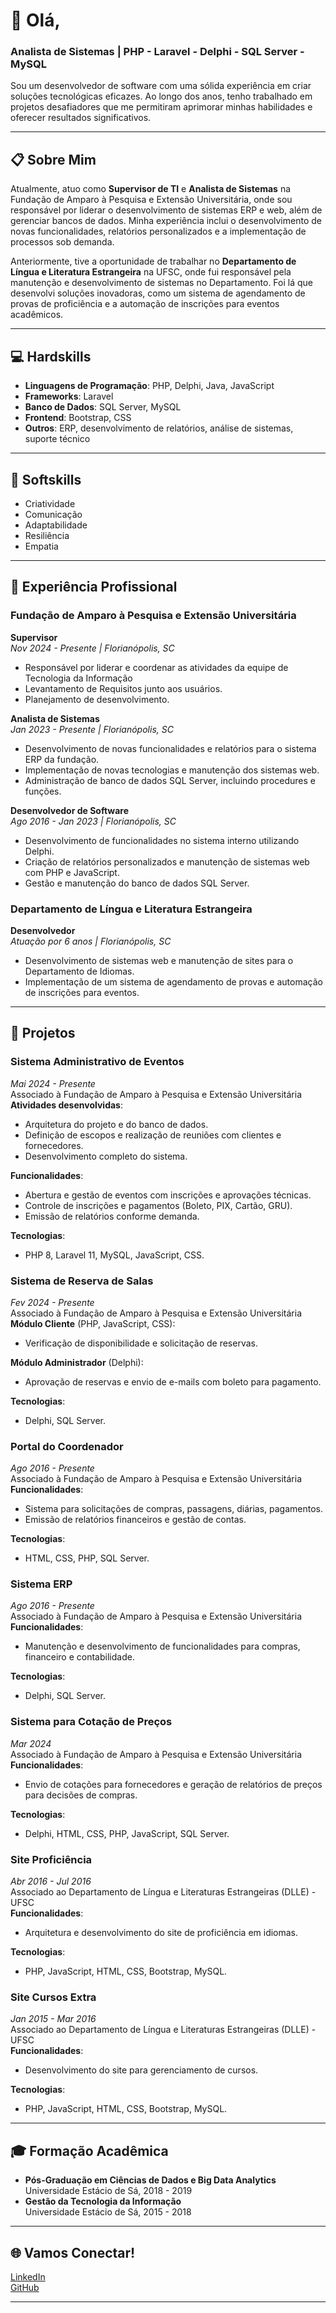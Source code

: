 # 👋 Olá, 

### Analista de Sistemas | PHP - Laravel - Delphi - SQL Server - MySQL

Sou um desenvolvedor de software com uma sólida experiência em criar soluções tecnológicas eficazes. Ao longo dos anos, tenho trabalhado em projetos desafiadores que me permitiram aprimorar minhas habilidades e oferecer resultados significativos.

---

## 📋 Sobre Mim

Atualmente, atuo como **Supervisor de TI** e **Analista de Sistemas** na Fundação de Amparo à Pesquisa e Extensão Universitária, onde sou responsável por liderar o desenvolvimento de sistemas ERP e web, além de gerenciar bancos de dados. Minha experiência inclui o desenvolvimento de novas funcionalidades, relatórios personalizados e a implementação de processos sob demanda.

Anteriormente, tive a oportunidade de trabalhar no **Departamento de Língua e Literatura Estrangeira** na UFSC, onde fui responsável pela manutenção e desenvolvimento de sistemas no Departamento. Foi lá que desenvolvi soluções inovadoras, como um sistema de agendamento de provas de proficiência e a automação de inscrições para eventos acadêmicos.

---

## 💻 Hardskills

- **Linguagens de Programação**: PHP, Delphi, Java, JavaScript
- **Frameworks**: Laravel
- **Banco de Dados**: SQL Server, MySQL
- **Frontend**: Bootstrap, CSS
- **Outros**: ERP, desenvolvimento de relatórios, análise de sistemas, suporte técnico
  
---

## 🧠 Softskills

- Criatividade
- Comunicação
- Adaptabilidade
- Resiliência
- Empatia

---

## 🏢 Experiência Profissional

### Fundação de Amparo à Pesquisa e Extensão Universitária
**Supervisor**  
_Nov 2024 - Presente | Florianópolis, SC_  
- Responsável por liderar e coordenar as atividades da equipe de Tecnologia da Informação
- Levantamento de Requisitos junto aos usuários.
- Planejamento de desenvolvimento.

**Analista de Sistemas**  
_Jan 2023 - Presente | Florianópolis, SC_  
- Desenvolvimento de novas funcionalidades e relatórios para o sistema ERP da fundação.
- Implementação de novas tecnologias e manutenção dos sistemas web.
- Administração de banco de dados SQL Server, incluindo procedures e funções.

**Desenvolvedor de Software**  
_Ago 2016 - Jan 2023 | Florianópolis, SC_  
- Desenvolvimento de funcionalidades no sistema interno utilizando Delphi.
- Criação de relatórios personalizados e manutenção de sistemas web com PHP e JavaScript.
- Gestão e manutenção do banco de dados SQL Server.

### Departamento de Língua e Literatura Estrangeira
**Desenvolvedor**  
_Atuação por 6 anos | Florianópolis, SC_  
- Desenvolvimento de sistemas web e manutenção de sites para o Departamento de Idiomas.
- Implementação de um sistema de agendamento de provas e automação de inscrições para eventos.

---

## 📝 Projetos

### Sistema Administrativo de Eventos
_Mai 2024 - Presente_  
Associado à Fundação de Amparo à Pesquisa e Extensão Universitária  
**Atividades desenvolvidas**:
- Arquitetura do projeto e do banco de dados.
- Definição de escopos e realização de reuniões com clientes e fornecedores.
- Desenvolvimento completo do sistema.

**Funcionalidades**:
- Abertura e gestão de eventos com inscrições e aprovações técnicas.
- Controle de inscrições e pagamentos (Boleto, PIX, Cartão, GRU).
- Emissão de relatórios conforme demanda.

**Tecnologias**:
- PHP 8, Laravel 11, MySQL, JavaScript, CSS.

### Sistema de Reserva de Salas
_Fev 2024 - Presente_  
Associado à Fundação de Amparo à Pesquisa e Extensão Universitária  
**Módulo Cliente** (PHP, JavaScript, CSS):
- Verificação de disponibilidade e solicitação de reservas.

**Módulo Administrador** (Delphi):
- Aprovação de reservas e envio de e-mails com boleto para pagamento.

**Tecnologias**:
- Delphi, SQL Server.

### Portal do Coordenador
_Ago 2016 - Presente_  
Associado à Fundação de Amparo à Pesquisa e Extensão Universitária  
**Funcionalidades**:
- Sistema para solicitações de compras, passagens, diárias, pagamentos.
- Emissão de relatórios financeiros e gestão de contas.

**Tecnologias**:
- HTML, CSS, PHP, SQL Server.

### Sistema ERP
_Ago 2016 - Presente_  
Associado à Fundação de Amparo à Pesquisa e Extensão Universitária  
**Funcionalidades**:
- Manutenção e desenvolvimento de funcionalidades para compras, financeiro e contabilidade.

**Tecnologias**:
- Delphi, SQL Server.

### Sistema para Cotação de Preços
_Mar 2024_  
Associado à Fundação de Amparo à Pesquisa e Extensão Universitária  
**Funcionalidades**:
- Envio de cotações para fornecedores e geração de relatórios de preços para decisões de compras.

**Tecnologias**:
- Delphi, HTML, CSS, PHP, JavaScript, SQL Server.

### Site Proficiência
_Abr 2016 - Jul 2016_  
Associado ao Departamento de Língua e Literaturas Estrangeiras (DLLE) - UFSC  
**Funcionalidades**:
- Arquitetura e desenvolvimento do site de proficiência em idiomas.

**Tecnologias**:
- PHP, JavaScript, HTML, CSS, Bootstrap, MySQL.

### Site Cursos Extra
_Jan 2015 - Mar 2016_  
Associado ao Departamento de Língua e Literaturas Estrangeiras (DLLE) - UFSC  
**Funcionalidades**:
- Desenvolvimento do site para gerenciamento de cursos.

**Tecnologias**:
- PHP, JavaScript, HTML, CSS, Bootstrap, MySQL.

---

## 🎓 Formação Acadêmica

- **Pós-Graduação em Ciências de Dados e Big Data Analytics**  
  Universidade Estácio de Sá, 2018 - 2019
- **Gestão da Tecnologia da Informação**  
  Universidade Estácio de Sá, 2015 - 2018

---

## 🌐 Vamos Conectar!

[LinkedIn](https://www.linkedin.com/in/davydmartins/)  
[GitHub](https://github.com/davydcm)

---
